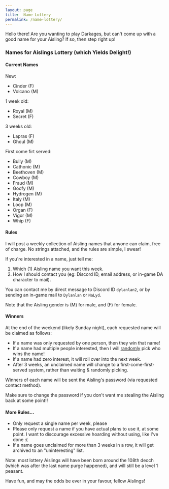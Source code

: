 ```yaml
---
layout: page
title:  Name Lottery
permalink: /name-lottery/
---
```


Hello there! Are you wanting to play Darkages, but can't come up with a good name for your Aisling? If so, then step right up!

### **N**ames for **A**islings **L**ottery (which **Y**ields **D**elight!)

#### Current Names

New:
- Cinder (F)
- Volcano (M)

1 week old:
- Royal (M)
- Secret (F)

3 weeks old:
- Lapras (F)
- Ghoul (M)

First come firt served:
- Bully (M)
- Cathonic (M)
- Beethoven (M)
- Cowboy (M)
- Fraud (M)
- Goofy (M)
- Hydrogen (M)
- Italy (M)
- Loop (M)
- Organ (F)
- Vigor (M)
- Whip (F)

#### Rules

I will post a weekly collection of Aisling names that anyone can claim, free of charge. No strings attached, and the rules are simple, I swear!

If you're interested in a name, just tell me:

1. Which (1) Aisling name you want this week.
2. How I should contact you (eg: Discord ID, email address, or in-game DA character to mail).

You can contact me by direct message to Discord ID `dylanlan2`, or by sending an in-game mail to `Dylanlan` or `NaLyd`.

Note that the Aisling gender is (M) for male, and (F) for female.

#### Winners

At the end of the weekend (likely Sunday night), each requested name will be claimed as follows:

- If a name was only requested by one person, then they win that name!
- If a name had multiple people interested, then I will [randomly](https://wheelofnames.com) pick who wins the name!
- If a name had zero interest, it will roll over into the next week.
- After 3 weeks, an unclaimed name will change to a first-come-first-served system, rather than waiting & randomly picking.

Winners of each name will be sent the Aisling's password (via requested contact method).

Make sure to change the password if you don't want me stealing the Aisling back at some point!!

#### More Rules...

- Only request a single name per week, please
- Please only request a name if you have actual plans to use it, at some point. I want to discourage excessive hoarding without using, like I've done :(
- If a name goes unclaimed for more than 3 weeks in a row, it will get archived to an "uninteresting" list.

Note: most lottery Aislings will have been born around the 108th deoch (which was after the last name purge happened), and will still be a level 1 peasant.

Have fun, and may the odds be ever in your favour, fellow Aislings!
